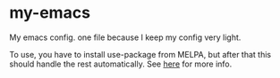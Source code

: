 # my-emacs
My emacs config. one file because I keep my config very light.

To use, you have to install use-package from MELPA, but after that this should handle the rest automatically.  See [here](https://jwiegley.github.io/use-package/installation/) for more info.
